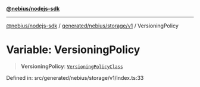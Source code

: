 [**@nebius/nodejs-sdk**](../../../../../README.md)

---

[@nebius/nodejs-sdk](../../../../../README.md) / [generated/nebius/storage/v1](../README.md) / VersioningPolicy

# Variable: VersioningPolicy

> **VersioningPolicy**: [`VersioningPolicyClass`](../type-aliases/VersioningPolicyClass.md)

Defined in: src/generated/nebius/storage/v1/index.ts:33
